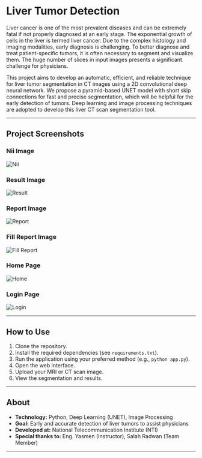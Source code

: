 # Liver Tumor Detection

Liver cancer is one of the most prevalent diseases and can be extremely fatal if not properly diagnosed at an early stage. The exponential growth of cells in the liver is termed liver cancer. Due to the complex histology and imaging modalities, early diagnosis is challenging. To better diagnose and treat patient-specific tumors, it is often necessary to segment and visualize them. The huge number of slices in input images presents a significant challenge for physicians.

This project aims to develop an automatic, efficient, and reliable technique for liver tumor segmentation in CT images using a 2D convolutional deep neural network. We propose a pyramid-based UNET model with short skip connections for fast and precise segmentation, which will be helpful for the early detection of tumors. Deep learning and image processing techniques are adopted to develop this liver CT scan segmentation tool.

---

## Project Screenshots

### Nii Image
![Nii](uploads/Nii.png)

### Result Image
![Result](uploads/result.png)

### Report Image
![Report](uploads/report.png)

### Fill Report Image
![Fill Report](uploads/fill%20report.png)

### Home Page
![Home](uploads/home.png)

### Login Page
![Login](uploads/Login.png)

---

## How to Use
1. Clone the repository.
2. Install the required dependencies (see `requirements.txt`).
3. Run the application using your preferred method (e.g., `python app.py`).
4. Open the web interface.
5. Upload your MRI or CT scan image.
6. View the segmentation and results.

---

## About
- **Technology:** Python, Deep Learning (UNET), Image Processing
- **Goal:** Early and accurate detection of liver tumors to assist physicians
- **Developed at:** National Telecommunication Institute (NTI)
- **Special thanks to:** Eng. Yasmen (Instructor), Salah Radwan (Team Member)

---
